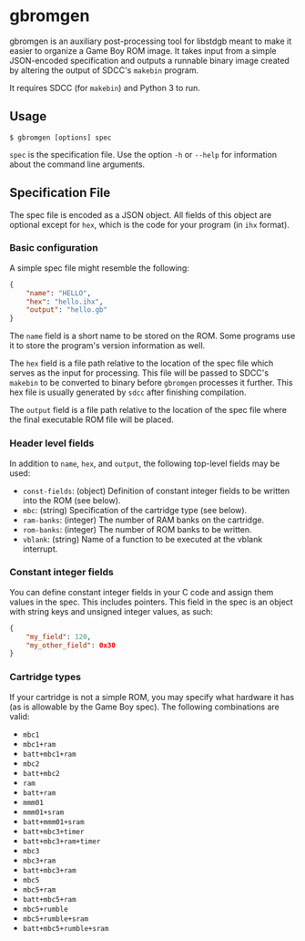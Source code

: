 gbromgen
========

gbromgen is an auxiliary post-processing tool for libstdgb meant to make it
easier to organize a Game Boy ROM image. It takes input from a simple
JSON-encoded specification and outputs a runnable binary image created by
altering the output of SDCC's `makebin` program.

It requires SDCC (for `makebin`) and Python 3 to run.

Usage
-----

    $ gbromgen [options] spec

`spec` is the specification file. Use the option `-h` or `--help` for
information about the command line arguments.

Specification File
------------------

The spec file is encoded as a JSON object. All fields of this object are
optional except for `hex`, which is the code for your program (in `ihx`
format).

### Basic configuration

A simple spec file might resemble the following:

``` json
{
    "name": "HELLO",
    "hex": "hello.ihx",
    "output": "hello.gb"
}
```

The `name` field is a short name to be stored on the ROM. Some programs use it
to store the program's version information as well.

The `hex` field is a file path relative to the location of the spec file which
serves as the input for processing. This file will be passed to SDCC's
`makebin` to be converted to binary before `gbromgen` processes it
further. This hex file is usually generated by `sdcc` after finishing
compilation.

The `output` field is a file path relative to the location of the spec file
where the final executable ROM file will be placed.

### Header level fields

In addition to `name`, `hex`, and `output`, the following top-level fields may
be used:

- `const-fields`: (object) Definition of constant integer fields to be written
  into the ROM (see below).
- `mbc`: (string) Specification of the cartridge type (see below).
- `ram-banks`: (integer) The number of RAM banks on the cartridge.
- `rom-banks`: (integer) The number of ROM banks to be written.
- `vblank`: (string) Name of a function to be executed at the vblank interrupt.

### Constant integer fields

You can define constant integer fields in your C code and assign them values in
the spec. This includes pointers. This field in the spec is an object with
string keys and unsigned integer values, as such:

``` json
{
    "my_field": 120,
    "my_other_field": 0x30
}
```

### Cartridge types

If your cartridge is not a simple ROM, you may specify what hardware it has (as
is allowable by the Game Boy spec). The following combinations are valid:

- `mbc1`
- `mbc1+ram`
- `batt+mbc1+ram`
- `mbc2`
- `batt+mbc2`
- `ram`
- `batt+ram`
- `mmm01`
- `mmm01+sram`
- `batt+mmm01+sram`
- `batt+mbc3+timer`
- `batt+mbc3+ram+timer`
- `mbc3`
- `mbc3+ram`
- `batt+mbc3+ram`
- `mbc5`
- `mbc5+ram`
- `batt+mbc5+ram`
- `mbc5+rumble`
- `mbc5+rumble+sram`
- `batt+mbc5+rumble+sram`
